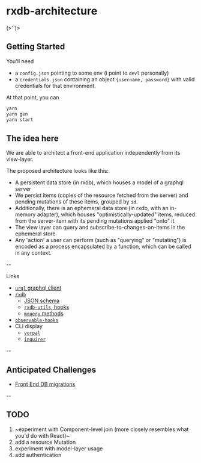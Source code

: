 # rxdb-architecture

(>'')>

## Getting Started

You'll need

- a `config.json` pointing to some env (i point to `devl` personally)
- a `credentials.json` containing an object `{username, password}` with valid credentials for that environment.

At that point, you can

```sh
yarn
yarn gen
yarn start
```

## The idea here

We are able to architect a front-end application independently from its
view-layer.

The proposed architecture looks like this:

- A persistent data store (in rxdb), which houses a model of a graphql server
- We persist items (copies of the resource fetched from the server) and
  pending mutations of these items, grouped by `id`.
- Additionally, there is an ephemeral data store (in rxdb, with an
  in-memory adapter), which houses "optimistically-updated" items,
  reduced from the server-item with its pending mutations applied "onto" it.
- The view layer can query and subscribe-to-changes-on-items in the
  ephemeral store
- Any 'action' a user can perform (such as "querying" or "mutating") is
  encoded as a process encapsulated by a function, which can be called in any
  context.

--

Links

- [`urql` graphql client](https://formidable.com/open-source/urql/docs/api/core/)
- [`rxdb`](https://rxdb.info/)
  - [JSON schema](https://json-schema.org/learn/getting-started-step-by-step)
  - [`rxdb-utils`, hooks](https://github.com/rafamel/rxdb-utils#hooks)
  - [`mquery` methods](https://github.com/aheckmann/mquery/blob/master/README.md)
- [`observable-hooks`](https://github.com/crimx/observable-hooks/blob/master/docs/api/README.md#useobservablestate)
- CLI display
  - [`vorpal`](https://github.com/dthree/vorpal/)
  - [`inquirer`](https://github.com/SBoudrias/Inquirer.js/)

--

## Anticipated Challenges

- [Front End DB migrations](https://rxdb.info/questions-answers.html)

--

## TODO

1. ~experiment with Component-level join (more closely resembles what you'd do with React)~
2. add a resource Mutation
3. experiment with model-layer usage
4. add authentication
